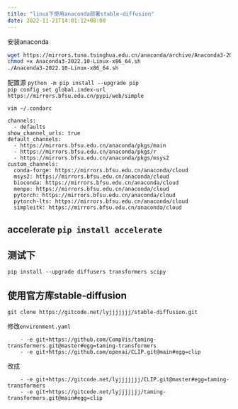 ```yaml
---
title: "linux下使用anaconda部署stable-diffusion"
date: 2022-11-21T14:01:12+08:00
---
```


安装anaconda
```sh
wget https://mirrors.tuna.tsinghua.edu.cn/anaconda/archive/Anaconda3-2022.10-Linux-x86_64.sh
chmod +x Anaconda3-2022.10-Linux-x86_64.sh
./Anaconda3-2022.10-Linux-x86_64.sh
```
配置源
`python -m pip install --upgrade pip`  
`pip config set global.index-url https://mirrors.bfsu.edu.cn/pypi/web/simple`  

`vim ~/.condarc`
```
channels:
  - defaults
show_channel_urls: true
default_channels:
  - https://mirrors.bfsu.edu.cn/anaconda/pkgs/main
  - https://mirrors.bfsu.edu.cn/anaconda/pkgs/r
  - https://mirrors.bfsu.edu.cn/anaconda/pkgs/msys2
custom_channels:
  conda-forge: https://mirrors.bfsu.edu.cn/anaconda/cloud
  msys2: https://mirrors.bfsu.edu.cn/anaconda/cloud
  bioconda: https://mirrors.bfsu.edu.cn/anaconda/cloud
  menpo: https://mirrors.bfsu.edu.cn/anaconda/cloud
  pytorch: https://mirrors.bfsu.edu.cn/anaconda/cloud
  pytorch-lts: https://mirrors.bfsu.edu.cn/anaconda/cloud
  simpleitk: https://mirrors.bfsu.edu.cn/anaconda/cloud
```
## accelerate `pip install accelerate`
## 测试下

`pip install --upgrade diffusers transformers scipy`


## 使用官方库stable-diffusion

`git clone https://gitcode.net/lyjjjjjjj/stable-diffusion.git`

修改`environment.yaml`

```
    - -e git+https://github.com/CompVis/taming-transformers.git@master#egg=taming-transformers
    - -e git+https://github.com/openai/CLIP.git@main#egg=clip

```
改成
```
    - -e git+https://gitcode.net/lyjjjjjjj/CLIP.git@master#egg=taming-transformers
    - -e git+https://gitcode.net/lyjjjjjjj/taming-transformers.git@main#egg=clip

```